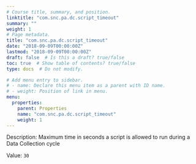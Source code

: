 ```yaml
---
# Course title, summary, and position.
linktitle: "com.snc.pa.dc.script_timeout"
summary: ""
weight: 1
# Page metadata.
title: "com.snc.pa.dc.script_timeout"
date: "2018-09-09T00:00:00Z"
lastmod: "2018-09-09T00:00:00Z"
draft: false  # Is this a draft? true/false
toc: true  # Show table of contents? true/false
type: docs  # Do not modify.

# Add menu entry to sidebar.
# - name: Declare this menu item as a parent with ID name.
# - weight: Position of link in menu.
menu:
  properties:
    parent: Properties
    name: "com.snc.pa.dc.script_timeout"
    weight: 1
---
```


Description: Maximum time in seconds a script is allowed to run during a Data Collection cycle


Value: `30`